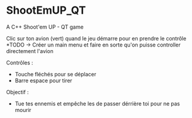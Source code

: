 # ShootEmUP_QT
A C++ Shoot'em UP - QT game 

Clic sur ton avion (vert) quand le jeu démarre pour en prendre le contrôle
*TODO -> Créer un main menu et faire en sorte qu'on puisse controller directement l'avion

Contrôles :
- Touche fléchés pour se déplacer
- Barre espace pour tirer

Objectif :
- Tue tes ennemis et empêche les de passer dérrière toi pour ne pas mourir
